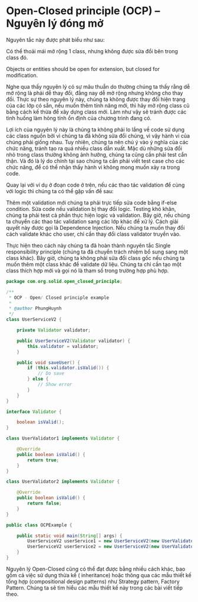 # Open-Closed principle (OCP) – Nguyên lý đóng mở

Nguyên tắc này được phát biểu như sau:

Có thể thoải mái mở rộng 1 class, nhưng không được sửa đổi bên trong class đó.

Objects or entities should be open for extension, but closed for modification.

Nghe qua thấy nguyên lý có sự mâu thuẫn do thường chúng ta thấy rằng dễ mở rộng là phải dễ thay đổi,
đằng nay dễ mở rộng nhưng không cho thay đổi. Thực sự theo nguyên lý này, chúng ta không được thay
đổi hiện trạng của các lớp có sẵn, nếu muốn thêm tính năng mới, thì hãy mở rộng class cũ bằng cách
kế thừa để xây dựng class mới. Làm như vậy sẽ tránh được các tình huống làm hỏng tính ổn định của
chương trình đang có.

Lợi ích của nguyên lý này là chúng ta không phải lo lắng về code sử dụng các class nguồn bởi vì
chúng ta đã không sửa đổi chúng, vì vậy hành vi của chúng phải giống nhau. Tuy nhiên, chúng ta nên
chú ý vào ý nghĩa của các chức năng, tránh tạo ra quá nhiều class dẫn xuất. Mặc dù những sửa đổi nhỏ
trong class thường không ảnh hưởng, chúng ta cũng cần phải test cẩn thận. Và đó là lý do chính tại
sao chúng ta cần phải viết test case cho các chức năng, để có thể nhận thấy hành vi không mong muốn
xảy ra trong code.

Quay lại với ví dụ ở đoạn code ở trên, nếu các thao tác validation để cùng với logic thì chúng ta có
thể gặp vấn đề sau:

Thêm một validation mới chúng ta phải trực tiếp sửa code bằng if-else condition.
Sửa code nếu validation bị thay đổi logic.
Testing khó khăn, chúng ta phải test cả phần thực hiện logic và validation.
Bây giờ, nếu chúng ta chuyển các thao tác validation sang các lớp khác để xử lý. Cách giải quyết này
được gọi là Dependence Injection. Nếu chúng ta muốn thay đổi cách validate khác cho user, chỉ cần
thay đổi class validator truyền vào.

Thực hiện theo cách này chúng ta đã hoàn thành nguyên tắc Single responsibility principle (chúng ta
đã chuyển trách nhiệm bổ sung sang một class khác). Bây giờ, chúng ta không phải sửa đổi class gốc
nếu chúng ta muốn thêm một class khác để validate dữ liệu. Chúng ta chỉ cần tạo một class thích hợp
mới và gọi nó là tham số trong trường hợp phù hợp.

```java
package com.org.solid.open_closed_principle;

/**
 * OCP - Open/ Closed principle example
 *
 * @author PhungHuynh
 */
class UserServiceV2 {

    private Validator validator;

    public UserServiceV2(Validator validator) {
        this.validator = validator;
    }

    public void saveUser() {
        if (this.validator.isValid()) {
            // Do save
        } else {
            // Show error
        }
    }
}

interface Validator {

    boolean isValid();
}

class UserValidator1 implements Validator {

    @Override
    public boolean isValid() {
        return true;
    }
}

class UserValidator2 implements Validator {

    @Override
    public boolean isValid() {
        return false;
    }
}

public class OCPExample {

    public static void main(String[] args) {
        UserServiceV2 userService1 = new UserServiceV2(new UserValidator1());
        UserServiceV2 userService2 = new UserServiceV2(new UserValidator2());
    }
}
```

Nguyên lý Open-Closed cũng có thể đạt được bằng nhiều cách khác, bao gồm cả việc sử dụng thừa kế (
inheritance) hoặc thông qua các mẫu thiết kế tổng hợp (compositional design patterns) như Strategy
pattern, Factory Pattern. Chúng ta sẽ tìm hiểu các mẫu thiết kế này trong các bài viết tiếp theo.
